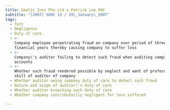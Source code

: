 ```yaml
---
title: Gaelic Inns Pte Ltd v Patrick Lee PAC
subtitle: "[2007] SGHC 13 / 29\_January\_2007"
tags:
  - Tort
  - Negligence
  - Duty of care
  - >-
    Company employee perpetrating fraud on company over period of three
    financial years thereby causing company to suffer loss
  - >-
    Company\'s auditor failing to detect such fraud when auditing company\'s
    accounts
  - >-
    Whether such fraud rendered possible by neglect and want of professional
    skill of auditor of company
  - Whether auditor owing company duty of care to detect such fraud
  - Nature and scope of auditor\'s duty of care
  - Whether auditor breaching such duty of care
  - Whether company contributorily negligent for loss suffered

---
```


